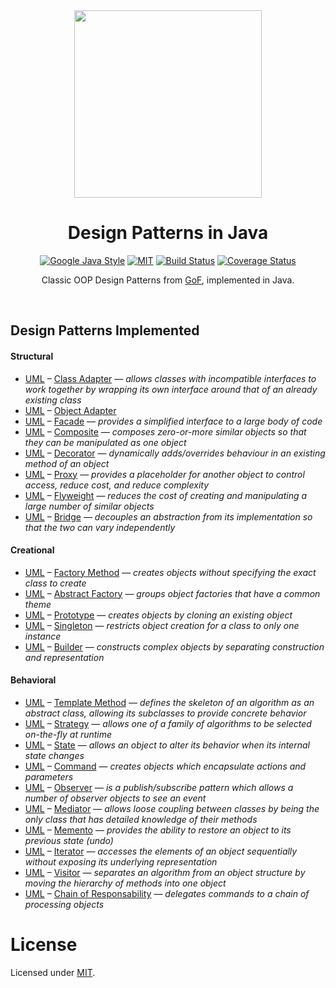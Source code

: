 <div align="center">
<img src="https://github.com/alexprut/design-patterns-java/raw/master/logo.png" height="300" height="auto"/>
<h1>Design Patterns in Java</h1>

[![Google Java Style](https://img.shields.io/badge/style%20guide-google-yellow.svg)](https://github.com/google/google-java-format)
[![MIT](https://img.shields.io/dub/l/vibe-d.svg)](https://github.com/alexprut/design-patterns-java/blob/master/LICENSE)
[![Build Status](http://img.shields.io/travis/alexprut/design-patterns-java/master.svg)](https://travis-ci.org/alexprut/design-patterns-java)
[![Coverage Status](http://img.shields.io/coveralls/alexprut/design-patterns-java/master.svg)](https://coveralls.io/r/alexprut/design-patterns-java?branch=master)
<p>Classic OOP Design Patterns from <a href="https://en.wikipedia.org/?title=Design_Patterns">GoF</a>, implemented in Java.</p>
</div>
<br />

Design Patterns Implemented
---------------------------
#### Structural
* [UML](https://github.com/alexprut/design-patterns-java/tree/master/src/main/resources/img/uml-class-adapter.png) –
[Class Adapter](https://github.com/alexprut/design-patterns-java/tree/master/src/main/java/design_patterns/structural/class_adapter)
— _allows classes with incompatible interfaces to work together by wrapping its own interface around that of an already existing class_
* [UML](https://github.com/alexprut/design-patterns-java/tree/master/src/main/resources/img/uml-object-adapter.png) –
[Object Adapter](https://github.com/alexprut/design-patterns-java/tree/master/src/main/java/design_patterns/structural/object_adapter)
* [UML](https://github.com/alexprut/design-patterns-java/tree/master/src/main/resources/img/uml-facade.png) –
[Facade](https://github.com/alexprut/design-patterns-java/tree/master/src/main/java/design_patterns/structural/facade)
— _provides a simplified interface to a large body of code_
* [UML](https://github.com/alexprut/design-patterns-java/tree/master/src/main/resources/img/uml-composite.png) –
[Composite](https://github.com/alexprut/design-patterns-java/tree/master/src/main/java/design_patterns/structural/composite)
— _composes zero-or-more similar objects so that they can be manipulated as one object_
* [UML](https://github.com/alexprut/design-patterns-java/tree/master/src/main/resources/img/uml-decorator.png) –
[Decorator](https://github.com/alexprut/design-patterns-java/tree/master/src/main/java/design_patterns/structural/decorator)
— _dynamically adds/overrides behaviour in an existing method of an object_
* [UML](https://github.com/alexprut/design-patterns-java/tree/master/src/main/resources/img/uml-proxy.png) –
[Proxy](https://github.com/alexprut/design-patterns-java/tree/master/src/main/java/design_patterns/structural/proxy)
— _provides a placeholder for another object to control access, reduce cost, and reduce complexity_
* [UML](https://github.com/alexprut/design-patterns-java/tree/master/src/main/resources/img/uml-flyweight.png) –
[Flyweight](https://github.com/alexprut/design-patterns-java/tree/master/src/main/java/design_patterns/structural/flyweight)
— _reduces the cost of creating and manipulating a large number of similar objects_
* [UML](https://github.com/alexprut/design-patterns-java/tree/master/src/main/resources/img/uml-bridge.png) –
[Bridge](https://github.com/alexprut/design-patterns-java/tree/master/src/main/java/design_patterns/structural/bridge)
— _decouples an abstraction from its implementation so that the two can vary independently_

#### Creational
* [UML](https://github.com/alexprut/design-patterns-java/tree/master/src/main/resources/img/uml-factory-method.png) –
[Factory Method](https://github.com/alexprut/design-patterns-java/tree/master/src/main/java/design_patterns/creational/factory_method)
— _creates objects without specifying the exact class to create_
* [UML](https://github.com/alexprut/design-patterns-java/tree/master/src/main/resources/img/uml-abstract-factory.png) –
[Abstract Factory](https://github.com/alexprut/design-patterns-java/tree/master/src/main/java/design_patterns/creational/abstract_factory)
— _groups object factories that have a common theme_
* [UML](https://github.com/alexprut/design-patterns-java/tree/master/src/main/resources/img/uml-prototype.png) –
[Prototype](https://github.com/alexprut/design-patterns-java/tree/master/src/main/java/design_patterns/creational/prototype)
— _creates objects by cloning an existing object_
* [UML](https://github.com/alexprut/design-patterns-java/tree/master/src/main/resources/img/uml-singleton.png) –
[Singleton](https://github.com/alexprut/design-patterns-java/tree/master/src/main/java/design_patterns/creational/singleton)
— _restricts object creation for a class to only one instance_
* [UML](https://github.com/alexprut/design-patterns-java/tree/master/src/main/resources/img/uml-builder.png) –
[Builder](https://github.com/alexprut/design-patterns-java/tree/master/src/main/java/design_patterns/creational/builder)
— _constructs complex objects by separating construction and representation_

#### Behavioral
* [UML](https://github.com/alexprut/design-patterns-java/tree/master/src/main/resources/img/uml-template-method.png) –
[Template Method](https://github.com/alexprut/design-patterns-java/tree/master/src/main/java/design_patterns/behavioral/template_method)
— _defines the skeleton of an algorithm as an abstract class, allowing its subclasses to provide concrete behavior_
* [UML](https://github.com/alexprut/design-patterns-java/tree/master/src/main/resources/img/uml-strategy.png) –
[Strategy](https://github.com/alexprut/design-patterns-java/tree/master/src/main/java/design_patterns/behavioral/strategy)
— _allows one of a family of algorithms to be selected on-the-fly at runtime_
* [UML](https://github.com/alexprut/design-patterns-java/tree/master/src/main/resources/img/uml-state.png) –
[State](https://github.com/alexprut/design-patterns-java/tree/master/src/main/java/design_patterns/behavioral/state)
— _allows an object to alter its behavior when its internal state changes_
* [UML](https://github.com/alexprut/design-patterns-java/tree/master/src/main/resources/img/uml-command.png) –
[Command](https://github.com/alexprut/design-patterns-java/tree/master/src/main/java/design_patterns/behavioral/command)
— _creates objects which encapsulate actions and parameters_
* [UML](https://github.com/alexprut/design-patterns-java/tree/master/src/main/resources/img/uml-observer.png) –
[Observer](https://github.com/alexprut/design-patterns-java/tree/master/src/main/java/design_patterns/behavioral/observer)
— _is a publish/subscribe pattern which allows a number of observer objects to see an event_
* [UML](https://github.com/alexprut/design-patterns-java/tree/master/src/main/resources/img/uml-mediator.png) –
[Mediator](https://github.com/alexprut/design-patterns-java/tree/master/src/main/java/design_patterns/behavioral/mediator)
— _allows loose coupling between classes by being the only class that has detailed knowledge of their methods_
* [UML](https://github.com/alexprut/design-patterns-java/tree/master/src/main/resources/img/uml-memento.png) –
[Memento](https://github.com/alexprut/design-patterns-java/tree/master/src/main/java/design_patterns/behavioral/memento)
— _provides the ability to restore an object to its previous state (undo)_
* [UML](https://github.com/alexprut/design-patterns-java/tree/master/src/main/resources/img/uml-iterator.png) –
[Iterator](https://github.com/alexprut/design-patterns-java/tree/master/src/main/java/design_patterns/behavioral/iterator)
— _accesses the elements of an object sequentially without exposing its underlying representation_
* [UML](https://github.com/alexprut/design-patterns-java/tree/master/src/main/resources/img/uml-visitor.png) –
[Visitor](https://github.com/alexprut/design-patterns-java/tree/master/src/main/java/design_patterns/behavioral/visitor)
— _separates an algorithm from an object structure by moving the hierarchy of methods into one object_
* [UML](https://github.com/alexprut/design-patterns-java/tree/master/src/main/resources/img/uml-chain-of-responsability.png) –
[Chain of Responsability](https://github.com/alexprut/design-patterns-java/tree/master/src/main/java/design_patterns/behavioral/chain_of_responsibility)
— _delegates commands to a chain of processing objects_

License
=======
Licensed under [MIT](https://github.com/alexprut/design-patterns-java/blob/master/LICENSE).